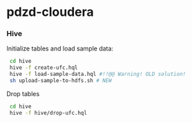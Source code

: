 # pdzd-cloudera

### Hive
Initialize tables and load sample data:
```bash
 cd hive
 hive -f create-ufc.hql
 hive -f load-sample-data.hql #!!@@ Warning! OLD solution!
 sh upload-sample-to-hdfs.sh # NEW
```
Drop tables 
```bash
 cd hive
 hive -f hive/drop-ufc.hql
```
